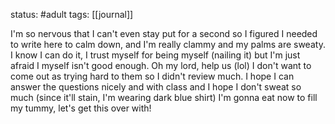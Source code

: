 status: #adult 
tags: [[journal]]

I'm so nervous that I can't even stay put for a second so I figured I needed to write here to calm down, and I'm really clammy and my palms are sweaty. I know I can do it, I trust myself for being myself (nailing it) but I'm just afraid I myself isn't good enough. Oh my lord, help us (lol) I don't want to come out as trying hard to them so I didn't review much. I hope I can answer the questions nicely and with class and I hope I don't sweat so much (since it'll stain, I'm wearing dark blue shirt) I'm gonna eat now to fill my tummy, let's get this over with!